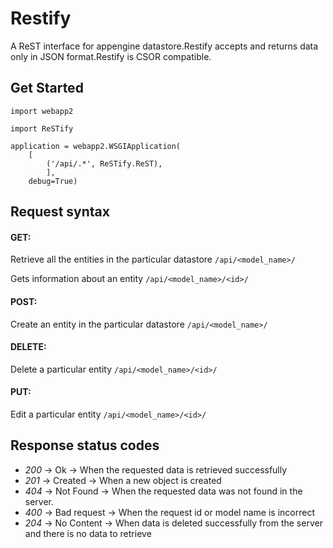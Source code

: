 Restify
=======

A ReST interface for appengine datastore.Restify accepts and returns data only in JSON format.Restify is CSOR compatible.


## Get Started

	import webapp2

	import ReSTify

	application = webapp2.WSGIApplication(
	    [
	        ('/api/.*', ReSTify.ReST),
	        ],
	    debug=True)


## Request syntax

#### GET:

Retrieve all the entities in the particular datastore `/api/<model_name>/`

Gets information about an entity `/api/<model_name>/<id>/`


#### POST:

Create an entity in the particular datastore `/api/<model_name>/`


#### DELETE:

Delete a particular entity `/api/<model_name>/<id>/`


#### PUT:

Edit a particular entity `/api/<model_name>/<id>/`


## Response status codes

* *200* -> Ok          -> When the requested data is retrieved successfully
* *201* -> Created     -> When a new object is created
* *404* -> Not Found   -> When the requested data was not found in the server.
* *400* -> Bad request -> When the request id or model name is incorrect
* *204* -> No Content  -> When data is deleted successfully from the server and there is no data to retrieve
